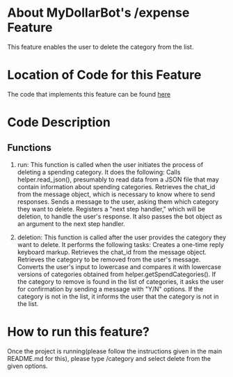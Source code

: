 # About MyDollarBot's /expense Feature
This feature enables the user to delete the category from the list.

# Location of Code for this Feature
The code that implements this feature can be found [here](https://github.com/ebanigogia/dollar_bot/blob/main/code/category_delete.py)

# Code Description
## Functions

1. run:
This function is called when the user initiates the process of deleting a spending category. It does the following:
Calls helper.read_json(), presumably to read data from a JSON file that may contain information about spending categories.
Retrieves the chat_id from the message object, which is necessary to know where to send responses.
Sends a message to the user, asking them which category they want to delete.
Registers a "next step handler," which will be deletion, to handle the user's response. It also passes the bot object as an argument to the next step handler.

2. deletion:
This function is called after the user provides the category they want to delete. It performs the following tasks:
Creates a one-time reply keyboard markup.
Retrieves the chat_id from the message object.
Retrieves the category to be removed from the user's message.
Converts the user's input to lowercase and compares it with lowercase versions of categories obtained from helper.getSpendCategories().
If the category to remove is found in the list of categories, it asks the user for confirmation by sending a message with "Y/N" options.
If the category is not in the list, it informs the user that the category is not in the list.

# How to run this feature?
Once the project is running(please follow the instructions given in the main README.md for this), please type /category and select delete from the given options.
